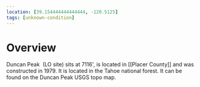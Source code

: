 ```yaml
---
location: [39.154444444444444, -120.5125]
tags: [unknown-condition]
---
```


# Overview

Duncan Peak  (LO site) sits at 7116', is located in [[Placer County]] and was constructed in 1979. It is located in the Tahoe national forest. It can be found on the Duncan Peak USGS topo map.


